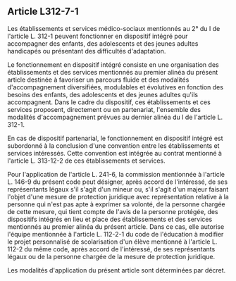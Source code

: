 ## Article L312-7-1


Les établissements et services médico-sociaux mentionnés au 2° du I de l'article L. 312-1 peuvent
fonctionner en dispositif intégré pour accompagner des enfants, des adolescents et des jeunes adultes
handicapés ou présentant des difficultés d'adaptation.

Le fonctionnement en dispositif intégré consiste en une organisation des établissements et des services
mentionnés au premier alinéa du présent article destinée à favoriser un parcours fluide et des modalités
d'accompagnement diversifiées, modulables et évolutives en fonction des besoins des enfants, des
adolescents et des jeunes adultes qu'ils accompagnent. Dans le cadre du dispositif, ces établissements et ces
services proposent, directement ou en partenariat, l'ensemble des modalités d'accompagnement prévues au
dernier alinéa du I de l'article L. 312-1.

En cas de dispositif partenarial, le fonctionnement en dispositif intégré est subordonné à la conclusion d'une
convention entre les établissements et services intéressés. Cette convention est intégrée au contrat mentionné
à l'article L. 313-12-2 de ces établissements et services.

Pour l'application de l'article L. 241-6, la commission mentionnée à l'article L. 146-9 du présent code peut
désigner, après accord de l'intéressé, de ses représentants légaux s'il s'agit d'un mineur ou, s'il s'agit d'un
majeur faisant l'objet d'une mesure de protection juridique avec représentation relative à la personne qui
n'est pas apte à exprimer sa volonté, de la personne chargée de cette mesure, qui tient compte de l'avis de la
personne protégée, des dispositifs intégrés en lieu et place des établissements et des services mentionnés au
premier alinéa du présent article. Dans ce cas, elle autorise l'équipe mentionnée à l'article L. 112-2-1 du code
de l'éducation à modifier le projet personnalisé de scolarisation d'un élève mentionné à l'article L. 112-2 du
même code, après accord de l'intéressé, de ses représentants légaux ou de la personne chargée de la mesure
de protection juridique.

Les modalités d'application du présent article sont déterminées par décret.

